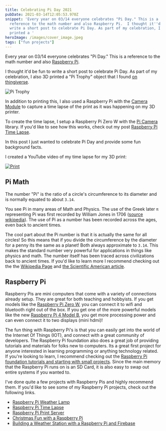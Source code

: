 ```yaml
---
title: Celebrating Pi Day 2021
pubDate: 2021-03-14T12:05:53.970Z
snippet: 'Every year on 03/14 everyone celebrates "Pi Day." This is a
  reference to the math number and also Raspberry Pi.  I thought it''d be fun to
  write a short post to celebrate Pi Day. As part of my celebration, I also 3D
  printed a '
heroImage: /images/cover_image.jpeg
tags: ["fun projects"]
---
```


Every year on 03/14 everyone celebrates "Pi Day." This is a reference to the math number and also [Raspberry Pi](https://www.raspberrypi.org/).

I thought it'd be fun to write a short post to celebrate Pi Day. As part of my celebration, I also 3D printed a "Pi Trophy" object that I found [on thingiverse](https://www.thingiverse.com/thing:1383478).

![Pi Trophy](/images/cover_image.jpeg)

In addition to printing this, I also used a Raspberry Pi with the [Camera Module](https://www.raspberrypi.org/products/camera-module-v2/) to capture a time lapse of the print as it was happening on my 3D printer.

To create the time lapse, I setup a Raspberry Pi Zero W with the [Pi Camera](https://picamera.readthedocs.io/en/release-1.13/) library. If you'd like to see how this works, check out my post [Raspberry Pi Time Lapse](https://rhythmandbinary.com/post/2021-02-01-creating-a-time-lapse-video-with-a-raspberry-pi).

In this post I just wanted to celebrate Pi Day and provide some fun background facts.

I created a YouTube video of my time lapse for my 3D print:

[![Print](https://img.youtube.com/vi/cVJ_dWtND9k/0.jpg)](https://www.youtube.com/watch?v=cVJ_dWtND9k)

## Pi Math

The number "Pi" is the ratio of a circle's circumference to its diameter and is normally equated to about `3.14`.

You see Pi in many areas of Math and Physics. The use of the Greek later `π` representing Pi was first recorded by William Jones in 1706 ([source wikipedia](https://en.wikipedia.org/wiki/Pi)). The use of Pi as a number has been recorded across the ages, even back to ancient times.

The cool part about the Pi number is that it is actually the same for all circles! So this means that if you divide the circumference by the diameter for a penny its the same as a planet! Both always approximate to `3.14`. This makes the standard number very powerful for applications in things like physics and math. The number itself has been traced across civilizations back to ancient times. If you'd like to learn more I recommend checking out the the [Wikipedia Page](https://en.wikipedia.org/wiki/Pi) and [the Scientific American article](https://www.scientificamerican.com/article/what-is-pi-and-how-did-it-originate/).

## Raspberry Pi

Raspberry Pis are mini computers that come with a variety of connections already setup. They are great for both teaching and hobbyists. If you get models like the [Raspberry Pi Zero W](https://www.raspberrypi.org/products/raspberry-pi-zero-w/), you can connect it to wifi and bluetooth right out of the box. If you get one of the more powerful models like the new [Raspberry Pi 4 Model B](https://www.raspberrypi.org/products/raspberry-pi-4-model-b/), you get more processing power and can even connect it to two displays (mini hdmi)!

The fun thing with Raspberry Pi's is that you can easily get into the world of the Internet Of Things (IOT), and connect with a great community of developers. The Raspberry Pi foundation also does a great job of providing tutorials and materials for folks new to computers. Its a great first project for anyone interested in learning programming or anything technology related. If you're looking to learn, I recommend checking out the [Raspberry Pi foundation tutorials and starting with small projects](https://projects.raspberrypi.org/en/projects/raspberry-pi-getting-started). Since the main memory that the Raspberry Pi runs on is an SD Card, it is also easy to swap out entire systems if you wanted to.

I've done quite a few projects with Raspberry Pis and highly recommend them. If you'd like to see some of my Raspberry Pi projects, check out the following links.

- [Raspberry Pi Weather Lamp](https://rhythmandbinary.com/post/2021-02-28-raspberry-pi-iot-weather-lamp)
- [Raspberry Pi Time Lapse](https://rhythmandbinary.com/post/2021-02-01-creating-a-time-lapse-video-with-a-raspberry-pi)
- [Raspberry Pi Print Server](https://rhythmandbinary.com/post/raspberry_pi_print_server)
- [Christmas Fun with a Raspberry Pi](https://rhythmandbinary.com/post/christmas_fun_with_a_raspberry_pi)
- [Building a Weather Station with a Raspberry Pi and Firebase](https://rhythmandbinary.com/post/2020-07-20-building-a-weather-station-with-a-raspberry-pi-and-firebase)
